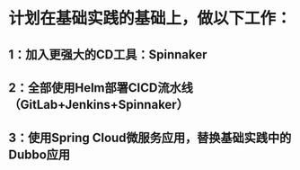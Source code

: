 # 计划在基础实践的基础上，做以下工作：  

## 1：加入更强大的CD工具：Spinnaker  
## 2：全部使用Helm部署CICD流水线（GitLab+Jenkins+Spinnaker）   
## 3：使用Spring Cloud微服务应用，替换基础实践中的Dubbo应用
